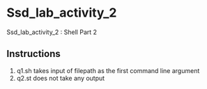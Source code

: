 # Ssd_lab_activity_2
Ssd_lab_activity_2 : Shell Part 2

## Instructions
1. q1.sh takes input of filepath as the first command line argument
2. q2.st does not take any output
